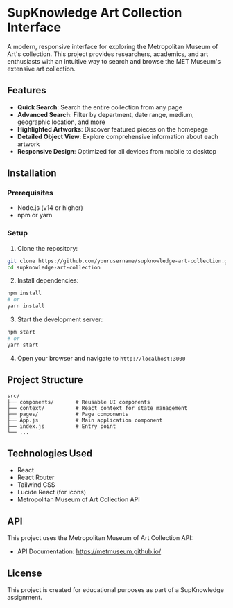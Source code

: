 # SupKnowledge Art Collection Interface

A modern, responsive interface for exploring the Metropolitan Museum of Art's collection. This project provides researchers, academics, and art enthusiasts with an intuitive way to search and browse the MET Museum's extensive art collection.

## Features

- **Quick Search**: Search the entire collection from any page
- **Advanced Search**: Filter by department, date range, medium, geographic location, and more
- **Highlighted Artworks**: Discover featured pieces on the homepage
- **Detailed Object View**: Explore comprehensive information about each artwork
- **Responsive Design**: Optimized for all devices from mobile to desktop

## Installation

### Prerequisites

- Node.js (v14 or higher)
- npm or yarn

### Setup

1. Clone the repository:
```bash
git clone https://github.com/yourusername/supknowledge-art-collection.git
cd supknowledge-art-collection
```

2. Install dependencies:
```bash
npm install
# or
yarn install
```

3. Start the development server:
```bash
npm start
# or
yarn start
```

4. Open your browser and navigate to `http://localhost:3000`

## Project Structure

```
src/
├── components/       # Reusable UI components
├── context/          # React context for state management
├── pages/            # Page components
├── App.js            # Main application component
├── index.js          # Entry point
└── ...
```

## Technologies Used

- React
- React Router
- Tailwind CSS
- Lucide React (for icons)
- Metropolitan Museum of Art Collection API

## API

This project uses the Metropolitan Museum of Art Collection API:
- API Documentation: https://metmuseum.github.io/

## License

This project is created for educational purposes as part of a SupKnowledge assignment.
